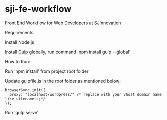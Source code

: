 # sji-fe-workflow
Front End Workflow for Web Developers at SJInnovation

Requirements:

Install Node.js

Install Gulp globally, run command 'npm install gulp --global'

How to Run:

Run 'npm install' from project root folder

Update gulpfile.js in the root folder as mentioned below:

    browserSync.init({  
      proxy: "localhost/wordpress/" /* replace with your vhost domain name like sitename.sj*/    
    });
    
Run 'gulp serve' 
